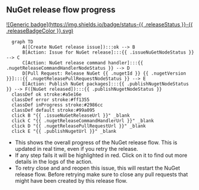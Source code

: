 <!-- nuget-release-flow -->
## NuGet release flow progress

[![Generic badge](https://img.shields.io/badge/status-{{ .releaseStatus }}-{{ .releaseBadgeColor }}.svg)](https://shields.io/)

``````mermaid
  graph TD
      A([Create NuGet release issue]):::ok --> B
      B[Action: Issue for NuGet release]:::{{ .issueNuGetNodeStatus }} --> C
      C[Action: NuGet release command handler]:::{{ .nugetReleaseCommandHandlerNodeStatus }} --> D
      D[Pull Request: Release NuGet {{ .nugetId }} {{ .nugetVersion }}]:::{{ .nugetReleasePullRequestNodeStatus }} --> E
      E[Action: Publish NuGet packages]:::{{ .publishNugetNodeStatus }} --> F([NuGet released]):::{{ .publishNugetNodeStatus }}
  classDef ok stroke:#a5e16e 
  classDef error stroke:#ff1355
  classDef inProgress stroke:#2986cc
  classDef default stroke:#99a095
  click B "{{ .issueNuGetReleaseUrl }}" _blank
  click C "{{ .nugetReleaseCommandHandlerUrl }}" _blank
  click D "{{ .nugetReleasePullRequestUrl }}" _blank
  click E "{{ .publishNugetUrl }}" _blank
``````

- This shows the overall progress of the NuGet release flow. This is updated in real time, even if you retry the release.
- If any step fails it will be highlighted in red. Click on it to find out more details in the logs of the action.
- To retry close and and reopen this issue, this will restart the NuGet release flow. Before retrying make sure to close any pull requests that might have been created by this release flow.

<!-- issue-nuget-release-url: {{ .issueNuGetReleaseUrl }} -->
<!-- nuget-release-command-handler-url: {{ .nugetReleaseCommandHandlerUrl }} -->
<!-- nuget-release-pull-request-url: {{ .nugetReleasePullRequestUrl }} -->
<!-- publish-nuget-url: {{ .publishNugetUrl }} -->
